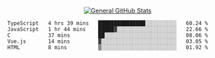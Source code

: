 <p align="center">
  <a href="https://github.com/AndyDevv">
    <img src="https://github-readme-stats.vercel.app/api?username=AndyDevv&custom_title=General%20GitHub%20Stats&theme=aura_dark" alt="General GitHub Stats">
  </a>
</p>

<!--START_SECTION:waka-->
```text
TypeScript   4 hrs 39 mins   ███████████████░░░░░░░░░░   60.24 % 
JavaScript   1 hr 44 mins    █████▓░░░░░░░░░░░░░░░░░░░   22.66 % 
C            37 mins         ██░░░░░░░░░░░░░░░░░░░░░░░   08.06 % 
Vue.js       14 mins         ▓░░░░░░░░░░░░░░░░░░░░░░░░   03.05 % 
HTML         8 mins          ▒░░░░░░░░░░░░░░░░░░░░░░░░   01.92 % 
```
<!--END_SECTION:waka-->
